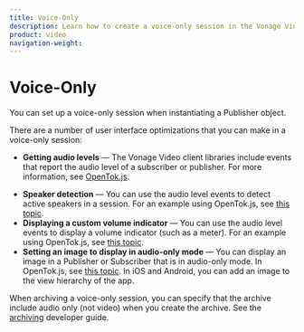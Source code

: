 ```yaml
---
title: Voice-Only
description: Learn how to create a voice-only session in the Vonage Video API. Some use-cases require voice-only sessions, and this guide describes best practices with enabling these.
product: video
navigation-weight: 
---
```


# Voice-Only

You can set up a voice-only session when instantiating a Publisher object.

<!-- * [Web](/developer/guides/audio-video/js/#voice) -->

<!-- TODO: opentok * [Android](/developer/guides/audio-video/android/#voice)
* [iOS](/developer/guides/audio-video/ios/#voice)
* [iOS (Swift)](/developer/guides/audio-video/ios-swift/#voice)
* [Windows](/developer/guides/audio-video/windows/#voice) -->

There are a number of user interface optimizations that you can make in a voice-only session:

* **Getting audio levels** — The Vonage Video client libraries include events that report the audio level of a subscriber or publisher. For more information, see  [OpenTok.js](/video/tutorials/video-ui-customization/video/video-ui-customization/js/audio-ui-level/javascript).

<!-- TODO: opentok [iOS](/developer/guides/customize-ui/ios/index.html#audio_levels), [iOS (Swift)](/developer/guides/customize-ui/ios-swift/index.html#audio_levels), [Android](/developer/guides/customize-ui/android/index.html#audio_levels). -->

* **Speaker detection** — You can use the audio level events to detect active speakers in a session. For an example using OpenTok.js, see [this topic](/video/tutorials/video-ui-customization/video/video-ui-customization/js/audio-ui-level/javascript).
* **Displaying a custom volume indicator** — You can use the audio level events to display a volume indicator (such as a meter). For an example using OpenTok.js, see [this topic](video/tutorials/video-ui-customization/video/video-ui-customization/js/audio-ui-level/javascript).
* **Setting an image to display in audio-only mode** — You can display an image in a Publisher or Subscriber that is in audio-only mode. In OpenTok.js, see [this topic](/video/tutorials/video-ui-customization/video/video-ui-customization/js/image-display/javascript). In iOS and Android, you can add an image to the view hierarchy of the app.

<!-- TODO: opentok * In the Vonage Video Android SDK, you can have the audio played back using the headset speaker (which is preferable in a voice-only session). See [Setting the audio output mode for a voice session](/developer/guides/audio-video/android/index.html#audio_output_mode). -->

When archiving a voice-only session, you can specify that the archive include audio only (not video) when you create the archive. See the [archiving](/video/guides/archiving/overview) developer guide.